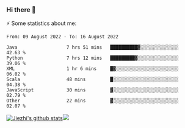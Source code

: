 ### Hi there 👋

⚡ Some statistics about me:


<!--START_SECTION:waka-->

```text
From: 09 August 2022 - To: 16 August 2022

Java                  7 hrs 51 mins   ██████████▓░░░░░░░░░░░░░░   42.63 %
Python                7 hrs 12 mins   █████████▓░░░░░░░░░░░░░░░   39.06 %
XML                   1 hr 6 mins     █▓░░░░░░░░░░░░░░░░░░░░░░░   06.02 %
Scala                 48 mins         █░░░░░░░░░░░░░░░░░░░░░░░░   04.38 %
JavaScript            30 mins         ▓░░░░░░░░░░░░░░░░░░░░░░░░   02.79 %
Other                 22 mins         ▓░░░░░░░░░░░░░░░░░░░░░░░░   02.07 %
```

<!--END_SECTION:waka-->





[![Jiezhi's github stats](https://github-readme-stats.vercel.app/api?username=Jiezhi&show_icons=true)](https://github.com/Jiezhi/github-readme-stats)[![](https://stats.justsong.cn/api/leetcode/?username=Jiezhi)](https://leetcode.com/Jiezhi/) 
<!--
[![Top Langs](https://github-readme-stats.vercel.app/api/top-langs/?username=Jiezhi&hide=javascript,html)](https://github.com/Jiezhi/github-readme-stats)

**Jiezhi/Jiezhi** is a ✨ _special_ ✨ repository because its `README.md` (this file) appears on your GitHub profile.

Here are some ideas to get you started:

- 🔭 I’m currently working on ...
- 🌱 I’m currently learning ...
- 👯 I’m looking to collaborate on ...
- 🤔 I’m looking for help with ...
- 💬 Ask me about ...
- 📫 How to reach me: ...
- 😄 Pronouns: ...
- ⚡ Fun fact: ...
-->

